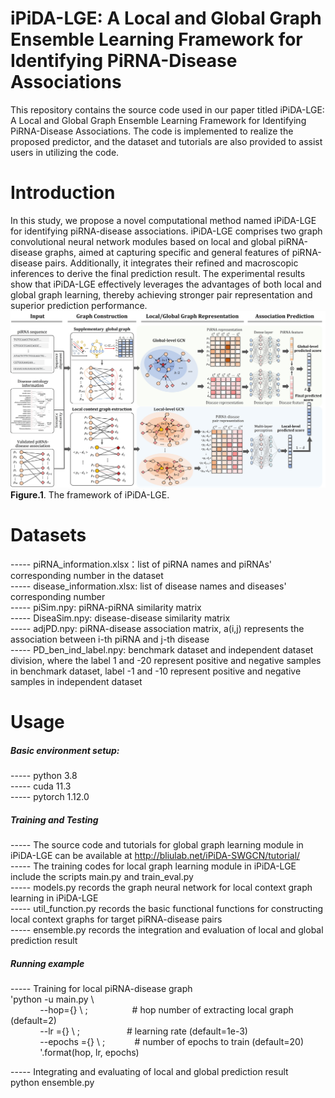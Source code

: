 # iPiDA-LGE: A Local and Global Graph Ensemble Learning Framework for Identifying PiRNA-Disease Associations

This repository contains the source code used in our paper titled iPiDA-LGE: A Local and Global Graph Ensemble Learning Framework for Identifying PiRNA-Disease Associations. The code is implemented to realize the proposed predictor, and the dataset and tutorials are also provided to assist users in utilizing the code.

# Introduction
In this study, we propose a novel computational method named iPiDA-LGE for identifying piRNA-disease associations. iPiDA-LGE comprises two graph convolutional neural network modules based on local and global piRNA-disease graphs, aimed at capturing specific and general features of piRNA-disease pairs. Additionally, it integrates their refined and macroscopic inferences to derive the final prediction result. The experimental results show that iPiDA-LGE effectively leverages the advantages of both local and global graph learning, thereby achieving stronger pair representation and superior prediction performance.
![image](https://github.com/Biohang/iPiDA-LGE/blob/main/Image/Fig1.jpg)  
**Figure.1**. The framework of iPiDA-LGE.

# Datasets 
----- piRNA_information.xlsx：list of piRNA names and piRNAs' corresponding number in the dataset   
----- disease_information.xlsx: list of disease names and diseases' corresponding number  
----- piSim.npy: piRNA-piRNA similarity matrix  
----- DiseaSim.npy: disease-disease similarity matrix  
----- adjPD.npy: piRNA-disease association matrix, a(i,j) represents the association between i-th piRNA and j-th disease  
----- PD_ben_ind_label.npy: benchmark dataset and independent dataset division, where the label 1 and -20 represent positive and negative samples in benchmark dataset, label -1 and -10 represent positive and negative samples in independent dataset

# Usage
##### Basic environment setup:  
----- python 3.8  
----- cuda 11.3  
----- pytorch 1.12.0  

##### Training and Testing 
----- The source code and tutorials for global graph learning module in iPiDA-LGE can be available at http://bliulab.net/iPiDA-SWGCN/tutorial/  
----- The training codes for local graph learning module in iPiDA-LGE include the scripts main.py and train_eval.py  
----- models.py records the graph neural network for local context graph learning in iPiDA-LGE  
----- util_function.py records the basic functional functions for constructing local context graphs for target piRNA-disease pairs  
----- ensemble.py records the integration and evaluation of local and global prediction result  


##### Running example
----- Training for local piRNA-disease graph  
'python -u main.py \  
&nbsp;&nbsp;&nbsp;&nbsp;&nbsp;&nbsp;&nbsp;&nbsp;&nbsp;&nbsp;&nbsp;&nbsp;--hop={} \ ;&nbsp;&nbsp;&nbsp;&nbsp;&nbsp;&nbsp;&nbsp;&nbsp;&nbsp;&nbsp;&nbsp;&nbsp;&nbsp;&nbsp;&nbsp;&nbsp;&nbsp; # hop number of extracting local graph (default=2)  
&nbsp;&nbsp;&nbsp;&nbsp;&nbsp;&nbsp;&nbsp;&nbsp;&nbsp;&nbsp;&nbsp;&nbsp;--lr ={} \ ;&nbsp;&nbsp;&nbsp;&nbsp;&nbsp;&nbsp;&nbsp;&nbsp;&nbsp;&nbsp;&nbsp;&nbsp;&nbsp;&nbsp;&nbsp;&nbsp;&nbsp;&nbsp;&nbsp;# learning rate (default=1e-3)  
&nbsp;&nbsp;&nbsp;&nbsp;&nbsp;&nbsp;&nbsp;&nbsp;&nbsp;&nbsp;&nbsp;&nbsp;--epochs ={} \ ;&nbsp;&nbsp;&nbsp;&nbsp;&nbsp;&nbsp;&nbsp;&nbsp;&nbsp;&nbsp;&nbsp;&nbsp;# number of epochs to train  (default=20)  
&nbsp;&nbsp;&nbsp;&nbsp;&nbsp;&nbsp;&nbsp;&nbsp;&nbsp;&nbsp;&nbsp;&nbsp;'.format(hop, lr, epochs) 

----- Integrating and evaluating of local and global prediction result  
python ensemble.py 
